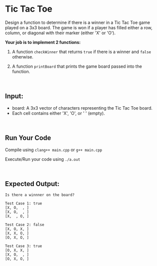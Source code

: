 # Tic Tac Toe

Design a function to determine if there is a winner in a Tic Tac Toe game played on a 3x3 board. 
The game is won if a player has filled either a row, column, or diagonal with their marker (either 'X' or 'O').


**Your job is to implement 2 functions:**

1. A function `checkWinner` that
   returns `true` if there is a winner and `false` otherwise.

2. A function `printBoard` that
   prints the game board passed into the function.
<br />

## Input:
- board: A 3x3 vector of characters representing the Tic Tac Toe board.
- Each cell contains either 'X', 'O', or ' ' (empty).

<br />

## Run Your Code

Compile using `clang++ main.cpp` or `g++ main.cpp`

Execute/Run your code using `./a.out`

<br />


## Expected Output:

```
Is there a winnner on the board?

Test Case 1: true
[X, O,  , ]
[X, O,  , ]
[X,  , O, ]

Test Case 2: false
[X, O, X, ]
[X, X, O, ]
[O, X, O, ]

Test Case 3: true
[O, X, X, ]
[X, O,  , ]
[O, X, O, ]
```
